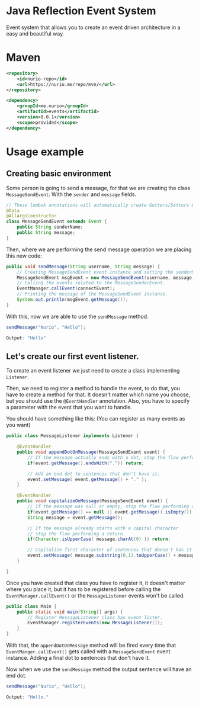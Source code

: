 # Java Reflection Event System

Event system that allows you to create an event driven architecture in a easy and beautiful way.

# Maven

```xml
<repository>
    <id>nurio-repo</id>
    <url>https://nurio.me/repo/mvn/</url>
</repository>
```

```xml
<dependency>
    <groupId>me.nurio</groupId>
    <artifactId>events</artifactId>
    <version>0.0.1</version>
    <scope>provided</scope>
</dependency>
```

# Usage example

## Creating basic environment

Some person is going to send a message, for that we are creating the class `MessageSendEvent`. With the `sender` and `message` fields.
```java
// These lombok annotations will automatically create Getters/Setters & Constuctor.
@Data
@AllArgsConstructor
class MessageSendEvent extends Event {
    public String senderName;
    public String message;
}
```

Then, where we are performing the send message operation we are placing this new code:
```java
public void sendMessage(String username, String message) {
    // Creating MessageSendEvent event instance and setting the senderName & message.
    MessageSendEvent msgEvent = new MessageSendEvent(username, message);
    // Calling the events related to the MessageSenderEvent.
    EventManager.callEvent(connectEvent);
    // Printing the message of the MessageSendEvent instance.
    System.out.println(msgEvent.getMessage());
}
```

With this, now we are able to use the `sendMessage` method.
```java 
sendMessage("Nurio", "Hello");

Output: "Hello"
```

## Let's create our first event listener.

To create an event listener we just need to create a class implementing `Listener`.

Then, we need to register a method to handle the event, to do that, you have to create a method for that. It doesn't matter which name you choose, but you should use the `@EventHandler` annotation. Also, you have to specify a parameter with the event that you want to handle.

You should have something like this: (You can register as many events as you want)
```java
public class MessageListener implements Listener {

    @EventHandler
    public void appendDotOnMessage(MessageSendEvent event) {
        // If the message actually ends with a dot, stop the flow performing a return.
        if(event.getMessage().endsWith(".")) return;

        // Add an end dot to sentences that don't have it.
        event.setMessage( event.getMessage() + "." );
    }

    @EventHandler
    public void capitalizeOnMessage(MessageSendEvent event) {
        // If the message was null or empty, stop the flow performing a return.
        if(event.getMessage() == null || event.getMessage().isEmpty()) return;
        String message = event.getMessage();

        // If the message already starts with a capital character
        // stop the flow performing a return.
        if(Character.isUpperCase( message.charAt(0) )) return;

        // Capitalize first character of sentences that doesn't has it already.
        event.setMessage( message.substring(0,1).toUpperCase() + message.substring(1) );
    }

}
```

Once you have created that class you have to register it, it doesn't matter where you place it, but it has to be registered before calling the `EventManager.callEvent()` or the `MessageListener` events won't be called.

```java
public class Main {
    public static void main(String[] args) {
        // Register MessageListener class has event lister.
        EventManager.registerEvents(new MessageListener());
    }
}
```

With that, the `appendDotOnMessage` method will be fired every time that `EventManger.callEvent()` gets called with a `MessageSendEvent` event instance. Adding a final dot to sentences that don't have it.

Now when we use the `sendMessage` method the output sentence will have an end dot.
```java 
sendMessage("Nurio", "Hello");

Output: "Hello."
```